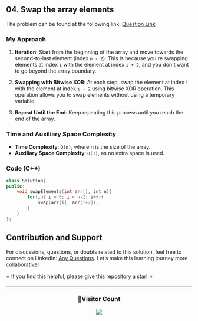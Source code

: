 ## 04. Swap the array elements

The problem can be found at the following link: [Question Link](https://www.geeksforgeeks.org/problems/need-some-change/1)

### My Approach

1. **Iteration**: Start from the beginning of the array and move towards the second-to-last element (index `n - 2`). This is because you're swapping elements at index `i` with the element at index `i + 2`, and you don't want to go beyond the array boundary.

2. **Swapping with Bitwise XOR**: At each step, swap the element at index `i` with the element at index `i + 2` using bitwise XOR operation. This operation allows you to swap elements without using a temporary variable.

3. **Repeat Until the End**: Keep repeating this process until you reach the end of the array.

### Time and Auxiliary Space Complexity

- **Time Complexity**: `O(n)`, where n is the size of the array.
- **Auxiliary Space Complexity**: `O(1)`, as no extra space is used.

### Code (C++)

```cpp
class Solution{
public:
    void swapElements(int arr[], int n){
        for(int i = 0; i < n-2; i++){
            swap(arr[i], arr[i+2]);
        }
    }
};
```

## Contribution and Support

For discussions, questions, or doubts related to this solution, feel free to connect on LinkedIn: [Any Questions](https://www.linkedin.com/in/patel-hetkumar-sandipbhai-8b110525a/). Let’s make this learning journey more collaborative!

⭐ If you find this helpful, please give this repository a star! ⭐

---

<div align="center">
  <h3><b>📍Visitor Count</b></h3>
</div>

<p align="center">
  <img src="https://profile-counter.glitch.me/Hunterdii/count.svg" />
</p>

